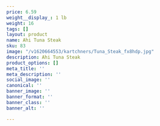 ```yaml
---
price: 6.59
weight__display_: 1 lb
weight: 16
tags: []
layout: product
name: Ahi Tuna Steak
sku: 83
image: "/v1620664553/kartchners/Tuna_Steak_fx8hdp.jpg"
description: Ahi Tuna Steak
product_options: []
meta_title: ''
meta_description: ''
social_image: ''
canonical: ''
banner_image: ''
banner_format: ''
banner_class: ''
banner_alt: ''

---
```

